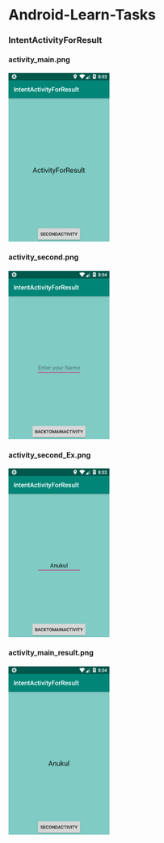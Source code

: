 # Android-Learn-Tasks
<h3>IntentActivityForResult</h3>

<h4>activity_main.png</h4>
<img src="screenshot/activity_main.png" width=200 ,height=200 />

<h4>activity_second.png</h4>
<img src="screenshot/activity_second.png" width=200 ,height=200 />

<h4>activity_second_Ex.png</h4>
<img src="screenshot/activity_second_Ex.png" width=200 ,height=200 />

<h4>activity_main_result.png</h4>
<img src="screenshot/activity_main_result.png" width=200 ,height=200 />
